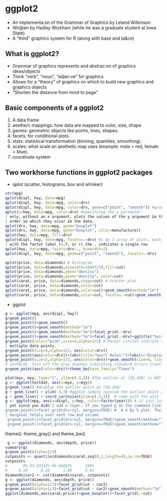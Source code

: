# ggplot2
* An	implementa:on	of	the	Grammar	of	Graphics by	Leland	Wilkinson	
* Wri@en	by	Hadley	Wickham	(while	he	was	a	graduate	student	at	Iowa	State)	
* A	“third”	graphics	system	for	R	(along	with	base and	la&ce)	

## What is ggplot2?

* Grammar	of	graphics	represents	and	abstrac:on	of	graphics	ideas/objects	
* Think	“verb”,	“noun”,	“adjec:ve”	for	graphics	
* Allows	for	a	“theory”	of	graphics	on	which	to	build	new	graphics	and	graphics	objects	
* “Shorten	the	distance	from	mind	to	page”	

## Basic components of a ggplot2
1. A	data	frame	
2. aesthe/c mappings:	how	data	are	mapped	to	color,	size, shape	
3. geoms:	geometric	objects	like	points,	lines,	shapes.		
4. facets:	for	conditional	plots.		
5. stats:	statistical	transformation (binning,	quantiles,	smoothing).		
6. scales:	what	scale	an	aesthetic	map	uses	(example:	male	=	red,	female	=	blue).		
7. coordinate	system		

## Two workhorse functions in ggplot2 packages
* qplot (scatter, histograms, box and whisker)
```r
str(mpg)
qplot(displ, hwy, data=mpg)
qplot(displ, hwy, data=mpg, color=drv)
qplot(displ, hwy, data=mpg, color=drv, geom=c("point", "smooth")) #gray areas surrounding each trend lines indicate the 95% confidence intervals for the lines.
qplot(y=hwy, data=mpg, color=drv) #specifying the y parameter
| only, without an x argument, plots the values of the y argument in the
| order in which they occur in the data.
qplot(drv, hwy, data=mpg, geom="boxplot")
qplot(drv, hwy, data=mpg, geom="boxplot", color=manufacturer)
qplot(hwy, data=mpg, fill=drv)
qplot(displ, hwy, data=mpg, facets=.~drv) #1 by 3 array of plots, each is labeled at the top
| with the factor label (4,f, or r).the . indicates a single row
qplot(hwy, data=mpg, facets=drv~., binwidth=2)
qplot(displ, hwy, data=mpg, geom=c("point", "smooth"), facets=.~drv)
```
```r
qplot(price, data=diamonds) # Histogram
qplot(price, data=diamonds,binwidth=18497/30,fill=cut)
qplot(price, data=diamonds,geom="density")
qplot(price, data=diamonds,geom="density", color=cut)
qplot(carat, price, data=diamonds,shape=cut) # Scatter plot
qplot(carat, price, data=diamonds,color=cut)
qplot(carat, price, data=diamonds,color=cut)+geom_smooth(method="lm")
qplot(carat, price, data=diamonds,color=cut, facets=.~cut)+geom_smooth(method="lm")
```

* ggplot
```r
g <- ggplot(mpg, aes(displ, hwy))
g+geom_point()
g+geom_point()+geom_smooth()
g+geom_point()+geom_smooth(method="lm")
g+geom_point()+geom_smooth(method="lm")+facet_grid(.~drv)
g+geom_point()+geom_smooth(method="lm")+facet_grid(.~drv)+ggtitle("Swirl Rules!")
g+geom_point(color="pink",size=4,alpha=1/2) # Darker circles indicate values hit by
| multiple data points.
g+geom_point(size=4,alpha=1/2, aes(color=drv)) 
g+geom_point(aes(color=drv))+labs(title="Swirl Rules!")+labs(x="Displacement", y="Hwy Mileage")
g+geom_point(size=2,alpha=1/2, aes(color=drv))+geom_smooth(size=4, linetype=3, method="lm", se=FALSE) 
# se=FALSE  turn off the gray shadows indicating standard errors (confidence intervals).
g+geom_point(aes(color=drv))+theme_bw(base_family="Times")

plot(myx, myy, type="l", ylim=c(-3,3)) #The outlier at (50,100) is NOT shown on the line plot.
g <- ggplot(testdat, aes(x=myx, y=myy))
g+geom_line() #display the outlier point at (50,100)
g + geom_line() + ylim(-3,3) #ggplot simply ignored the outlier point at (50,100).
g + geom_line() + coord_cartesian(ylim=c(-3,3))  # same with the plot function in base plotting system
g <- ggplot(mpg, aes(x=displ, y=hwy, color=factor(year))) # it just isn't visible
| yet since you didn't add a layer. If you typed g at the command line,R would return an error in red
g+geom_point()+facet_grid(drv~cyl, margins=TRUE) #  A 4 by 5 plot. The margins argument tells ggplot to display the
| marginal totals over each row and column
 g+geom_point()+facet_grid(drv~cyl, margins=TRUE)+geom_smooth(method="lm", se=FALSE, size=2, color="black")
 g+geom_point()+facet_grid(drv~cyl, margins=TRUE)+geom_smooth(method="lm", se=FALSE, size=2, color="black")+labs(x="Displacement",y="Highway Mileage",title="Swirl Rules!")

```
theme(): theme_gray() and theme_bw()

```r
 g <- ggplot(diamonds, aes(depth, price))
summary(g)
g+geom_point(alpha=1/3)
cutpoints <- quantile(diamonds$carat,seq(0,1,length=4),na.rm=TRUE)
cutpoints
#       0% 33.33333% 66.66667%      100% 
#     0.20      0.50      1.00      5.01 
diamonds$car2 <- cut(diamonds$carat, cutpoints)
g <- ggplot(diamonds, aes(depth, price))
g+geom_point(alpha=1/3)+facet_grid(cut ~ car2)
g+geom_point(alpha=1/3)+facet_grid(cut ~ car2)+geom_smooth(method="lm", size=3, color="pink")
ggplot(diamonds,aes(carat,price))+geom_boxplot()+facet_grid(.~cut) 
``` 
 
 

